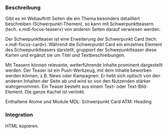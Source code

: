 ### Beschreibung
Gibt es im Webauftritt Seiten die ein Thema besonders detailliert beschreiben (Schwerpunkt-Themen), so kann mit Schwerpunktteasern (tech. «.mdl-focus-teaser») von anderen Seiten darauf verwiesen werden. 
 
Der Schwepunktteaser ist eine Erweiterung der Schwerpunkt Card (tech. «.mdl-focus-card»). Während die Schwerpunkt Card ein einzelnes Element des Schwepunktteasers darstellt, gruppiert der Schwepunktteaser diese Karten und ergänzt sie um Titel und Textbeschreibungen.
 
Mit Teasern können relevante, weiterführende Inhalte prominent dargestellt werden. Der Teaser ist ein Push-Werkzeug, mit dem Inhalte beworben werden können, z.B. News oder Kampagnen. Er hebt sich optisch von den anderen Inhalten der Seite ab und wird so von den Nutzenden stärker wahrgenommen. Ein Teaser besteht aus einem Text- oder Text-Bild-Element. Die ganze Kachel ist verlinkt.
 
Enthaltene Atome und Module
MDL: Schwerpunkt Card
ATM: Heading


### Integration

HTML kopieren.
